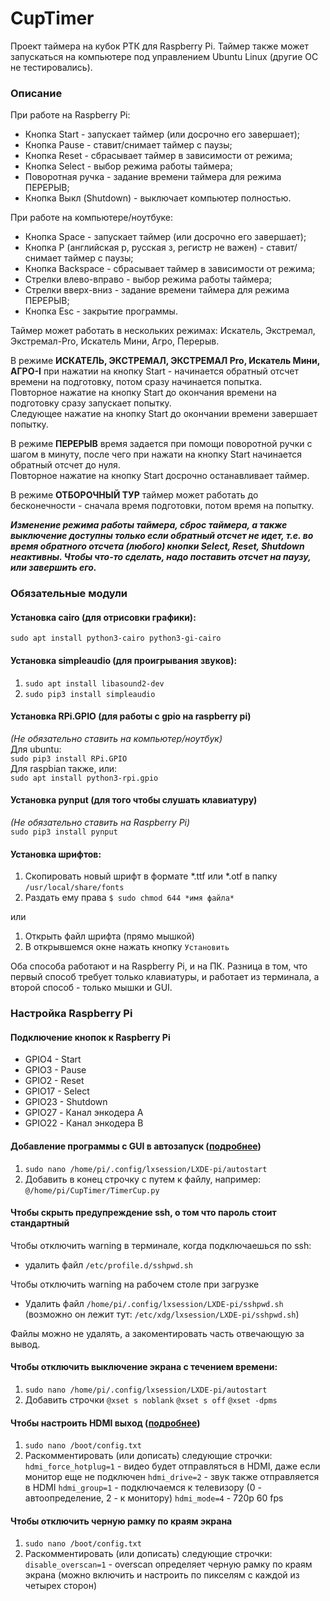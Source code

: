 # CupTimer
Проект таймера на кубок РТК для Raspberry Pi.
Таймер также может запускаться на компьютере под управлением Ubuntu Linux (другие ОС не тестировались).
### Описание
При работе на Raspberry Pi:
- Кнопка Start - запускает таймер (или досрочно его завершает);
- Кнопка Pause - ставит/снимает таймер с паузы;
- Кнопка Reset - сбрасывает таймер в зависимости от режима;
- Кнопка Select - выбор режима работы таймера;
- Поворотная ручка - задание времени таймера для режима ПЕРЕРЫВ;
- Кнопка Выкл (Shutdown) - выключает компьютер полностью.

При работе на компьютере/ноутбуке:
- Кнопка Space - запускает таймер (или досрочно его завершает);
- Кнопка P (английская p, русская з, регистр не важен) - ставит/снимает таймер с паузы;
- Кнопка Backspace - сбрасывает таймер в зависимости от режима;
- Стрелки влево-вправо - выбор режима работы таймера;
- Стрелки вверх-вниз - задание времени таймера для режима ПЕРЕРЫВ;
- Кнопка Esc  - закрытие программы.

Таймер может работать в нескольких режимах: Искатель, Экстремал, Экстремал-Pro, Искатель Мини, Агро, Перерыв.

В режиме **ИСКАТЕЛЬ, ЭКСТРЕМАЛ, ЭКСТРЕМАЛ Pro, Искатель Мини, АГРО-I** при нажатии на кнопку Start - начинается обратный
отсчет времени на подготовку, потом сразу начинается попытка.  
Повторное нажатие на кнопку Start до окончания времени на подготовку сразу запускает попытку.  
Следующее нажатие на кнопку Start до окончании времени завершает попытку.  

В режиме **ПЕРЕРЫВ** время задается при помощи поворотной ручки с шагом в минуту, после чего при нажати на кнопку
Start начинается обратный отсчет до нуля.  
Повторное нажатие на кнопку Start досрочно останавливает таймер.  

В режиме **ОТБОРОЧНЫЙ ТУР** таймер может работать до бесконечности - сначала время подготовки, потом время на попытку.

***Изменение режима работы таймера, сброс таймера, а также выключение доступны только если обратный отсчет не идет, т.е.
во время обратного отсчета (любого) кнопки Select, Reset, Shutdown неактивны. Чтобы что-то сделать, надо поставить
отсчет на паузу, или завершить его.***

### Обязательные модули
#### Установка cairo (для отрисовки графики):
`sudo apt install python3-cairo python3-gi-cairo`

#### Установка simpleaudio (для проигрывания звуков):
1. `sudo apt install libasound2-dev`
2. `sudo pip3 install simpleaudio`

#### Установка RPi.GPIO (для работы с gpio на raspberry pi)
*(Не обязательно ставить на компьютер/ноутбук)*  
Для ubuntu:  
`sudo pip3 install RPi.GPIO`  
Для raspbian также, или:  
`sudo apt install python3-rpi.gpio`  

#### Установка pynput (для того чтобы слушать клавиатуру)
*(Не обязательно ставить на Raspberry Pi)*  
`sudo pip3 install pynput`

#### Установка шрифтов:
1. Скопировать новый шрифт в формате *.ttf или *.otf в папку `/usr/local/share/fonts`
2. Раздать ему права `$ sudo chmod 644 *имя файла*`

или
1. Открыть файл шрифта (прямо мышкой)
2. В открывшемся окне нажать кнопку `Установить`  

Оба способа работают и на Raspberry Pi, и на ПК. Разница в том, что первый способ требует только клавиатуры, и работает
из терминала, а второй способ - только мышки и GUI.

### Настройка Raspberry Pi
#### Подключение кнопок к Raspberry Pi
- GPIO4 - Start
- GPIO3 - Pause
- GPIO2 - Reset
- GPIO17 - Select
- GPIO23 - Shutdown
- GPIO27 - Канал энкодера А
- GPIO22 - Канал энкодера B

#### Добавление программы с GUI в автозапуск ([подробнее](http://www.raspberry-projects.com/pi/pi-operating-systems/raspbian/auto-running-programs-gui))
1. `sudo nano /home/pi/.config/lxsession/LXDE-pi/autostart`
2. Добавить в конец строчку с путем к файлу, например:
`@/home/pi/CupTimer/TimerCup.py`

#### Чтобы скрыть предупреждение ssh, о том что пароль стоит стандартный
Чтобы отключить warning в терминале, когда подключаешься по ssh:  
- удалить файл `/etc/profile.d/sshpwd.sh`  

Чтобы отключить warning на рабочем столе при загрузке  
- Удалить файл `/home/pi/.config/lxsession/LXDE-pi/sshpwd.sh`  
(возможно он лежит тут: `/etc/xdg/lxsession/LXDE-pi/sshpwd.sh`)

Файлы можно не удалять, а закоментировать часть отвечающую за вывод.

#### Чтобы отключить выключение экрана с течением времени:
1. `sudo nano /home/pi/.config/lxsession/LXDE-pi/autostart`
2. Добавить строчки
`@xset s noblank`
`@xset s off`
`@xset -dpms`

#### Чтобы настроить HDMI выход ([подробнее](http://wikihandbk.com/wiki/Raspberry_Pi:%D0%9D%D0%B0%D1%81%D1%82%D1%80%D0%BE%D0%B9%D0%BA%D0%B0/config.txt#HDMI_DRIVE))
1. `sudo nano /boot/config.txt`
2. Раскомментировать (или дописать) следующие строчки:
`hdmi_force_hotplug=1` - видео будет отправляться в HDMI, даже если монитор еще не подключен
`hdmi_drive=2` - звук также отправляется в HDMI
`hdmi_group=1` - подключаемся к телевизору (0 - автоопределение, 2 - к монитору)
`hdmi_mode=4` - 720p 60 fps

#### Чтобы отключить черную рамку по краям экрана
1. `sudo nano /boot/config.txt`
2. Раскомментировать (или дописать) следующие строчки:
`disable_overscan=1` - overscan определяет черную рамку по краям экрана (можно включить и настроить по пикселям с каждой из четырех сторон)
